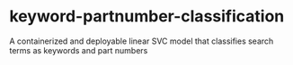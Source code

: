 # keyword-partnumber-classification
A containerized and deployable linear SVC model that classifies search terms as keywords and part numbers
